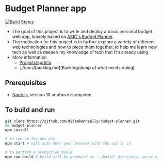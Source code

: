 # Budget Planner app
[![Build Status](https://travis-ci.org/dylankenneally/budget-planner.svg?branch=master)](https://travis-ci.org/dylankenneally/budget-planner)

- The goal of this project is to write and deploy a basic personal budget web app, loosely based on [ASIC's Budget Planner](https://www.moneysmart.gov.au/tools-and-resources/calculators-and-apps/budget-planner).
- The motivation for this project is to further explore a variety of different web technologies and how to piece them together, to help me learn new tech as well as deepen my knowledge of tech that I'm already using
- More information
  - [Projects/sprints](https://github.com/dylankenneally/budget-planner/projects)
  - [./docs/backlog.md](Backlog/dump of what needs doing)

## Prerequisites
- [Node.js](https://nodejs.org/en/), version 10 or above is required.

## To build and run
```bash
git clone https://github.com/dylankenneally/budget-planner.git
cd budget-planner
npm install

# to run in the dev env.
npm start # will auto open your browser with the app in it

# to perform a production build
npm run build # build will be produced in './build' directory, serve via any HTTP server
```
